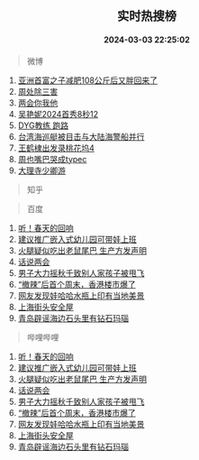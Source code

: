 <div align="center"><h2>实时热搜榜</h2><h4>2024-03-03 22:25:02</h4></div>

> 微博  

1. [亚洲首富之子减肥108公斤后又胖回来了](https://s.weibo.com/weibo?q=%23%E4%BA%9A%E6%B4%B2%E9%A6%96%E5%AF%8C%E4%B9%8B%E5%AD%90%E5%87%8F%E8%82%A5108%E5%85%AC%E6%96%A4%E5%90%8E%E5%8F%88%E8%83%96%E5%9B%9E%E6%9D%A5%E4%BA%86%23&t=31&band_rank=1&Refer=top)<br />
2. [周处除三害](https://s.weibo.com/weibo?q=%E5%91%A8%E5%A4%84%E9%99%A4%E4%B8%89%E5%AE%B3&t=31&band_rank=2&Refer=top)<br />
3. [两会你我他](https://s.weibo.com/weibo?q=%23%E4%B8%A4%E4%BC%9A%E4%BD%A0%E6%88%91%E4%BB%96%23&t=31&band_rank=3&Refer=top)<br />
4. [吴艳妮2024首秀8秒12](https://s.weibo.com/weibo?q=%23%E5%90%B4%E8%89%B3%E5%A6%AE2024%E9%A6%96%E7%A7%808%E7%A7%9212%23&t=31&band_rank=4&Refer=top)<br />
5. [DYG教练 跑路](https://s.weibo.com/weibo?q=DYG%E6%95%99%E7%BB%83%20%E8%B7%91%E8%B7%AF&t=31&band_rank=5&Refer=top)<br />
6. [台湾海巡艇被目击与大陆海警船并行](https://s.weibo.com/weibo?q=%23%E5%8F%B0%E6%B9%BE%E6%B5%B7%E5%B7%A1%E8%89%87%E8%A2%AB%E7%9B%AE%E5%87%BB%E4%B8%8E%E5%A4%A7%E9%99%86%E6%B5%B7%E8%AD%A6%E8%88%B9%E5%B9%B6%E8%A1%8C%23&t=31&band_rank=6&Refer=top)<br />
7. [王鹤棣出发录桃花坞4](https://s.weibo.com/weibo?q=%23%E7%8E%8B%E9%B9%A4%E6%A3%A3%E5%87%BA%E5%8F%91%E5%BD%95%E6%A1%83%E8%8A%B1%E5%9D%9E4%23&t=31&band_rank=7&Refer=top)<br />
8. [周也嘴巴哭成typec](https://s.weibo.com/weibo?q=%E5%91%A8%E4%B9%9F%E5%98%B4%E5%B7%B4%E5%93%AD%E6%88%90typec&t=31&band_rank=8&Refer=top)<br />
9. [大理寺少卿游](https://s.weibo.com/weibo?q=%E5%A4%A7%E7%90%86%E5%AF%BA%E5%B0%91%E5%8D%BF%E6%B8%B8&t=31&band_rank=9&Refer=top)<br />

> 知乎  


> 百度  

1. [听！春天的回响](https://www.baidu.com/s?wd=%E5%90%AC%EF%BC%81%E6%98%A5%E5%A4%A9%E7%9A%84%E5%9B%9E%E5%93%8D&sa=fyb_news&rsv_dl=fyb_news)<br />
2. [建议推广嵌入式幼儿园可带娃上班](https://www.baidu.com/s?wd=%E5%BB%BA%E8%AE%AE%E6%8E%A8%E5%B9%BF%E5%B5%8C%E5%85%A5%E5%BC%8F%E5%B9%BC%E5%84%BF%E5%9B%AD%E5%8F%AF%E5%B8%A6%E5%A8%83%E4%B8%8A%E7%8F%AD&sa=fyb_news&rsv_dl=fyb_news)<br />
3. [火腿疑似吃出老鼠尾巴 生产方发声明](https://www.baidu.com/s?wd=%E7%81%AB%E8%85%BF%E7%96%91%E4%BC%BC%E5%90%83%E5%87%BA%E8%80%81%E9%BC%A0%E5%B0%BE%E5%B7%B4+%E7%94%9F%E4%BA%A7%E6%96%B9%E5%8F%91%E5%A3%B0%E6%98%8E&sa=fyb_news&rsv_dl=fyb_news)<br />
4. [话说两会](https://www.baidu.com/s?wd=%E8%AF%9D%E8%AF%B4%E4%B8%A4%E4%BC%9A&sa=fyb_news&rsv_dl=fyb_news)<br />
5. [男子大力摇秋千致别人家孩子被甩飞](https://www.baidu.com/s?wd=%E7%94%B7%E5%AD%90%E5%A4%A7%E5%8A%9B%E6%91%87%E7%A7%8B%E5%8D%83%E8%87%B4%E5%88%AB%E4%BA%BA%E5%AE%B6%E5%AD%A9%E5%AD%90%E8%A2%AB%E7%94%A9%E9%A3%9E&sa=fyb_news&rsv_dl=fyb_news)<br />
6. [“撤辣”后首个周末，香港楼市爆了](https://www.baidu.com/s?wd=%E2%80%9C%E6%92%A4%E8%BE%A3%E2%80%9D%E5%90%8E%E9%A6%96%E4%B8%AA%E5%91%A8%E6%9C%AB%EF%BC%8C%E9%A6%99%E6%B8%AF%E6%A5%BC%E5%B8%82%E7%88%86%E4%BA%86&sa=fyb_news&rsv_dl=fyb_news)<br />
7. [网友发现娃哈哈水瓶上印有当地美景](https://www.baidu.com/s?wd=%E7%BD%91%E5%8F%8B%E5%8F%91%E7%8E%B0%E5%A8%83%E5%93%88%E5%93%88%E6%B0%B4%E7%93%B6%E4%B8%8A%E5%8D%B0%E6%9C%89%E5%BD%93%E5%9C%B0%E7%BE%8E%E6%99%AF&sa=fyb_news&rsv_dl=fyb_news)<br />
8. [上海街头安全屋](https://www.baidu.com/s?wd=%E4%B8%8A%E6%B5%B7%E8%A1%97%E5%A4%B4%E5%AE%89%E5%85%A8%E5%B1%8B&sa=fyb_news&rsv_dl=fyb_news)<br />
9. [青岛辟谣海边石头里有钻石玛瑙](https://www.baidu.com/s?wd=%E9%9D%92%E5%B2%9B%E8%BE%9F%E8%B0%A3%E6%B5%B7%E8%BE%B9%E7%9F%B3%E5%A4%B4%E9%87%8C%E6%9C%89%E9%92%BB%E7%9F%B3%E7%8E%9B%E7%91%99&sa=fyb_news&rsv_dl=fyb_news)<br />

> 哔哩哔哩  

1. [听！春天的回响](https://www.baidu.com/s?wd=%E5%90%AC%EF%BC%81%E6%98%A5%E5%A4%A9%E7%9A%84%E5%9B%9E%E5%93%8D&sa=fyb_news&rsv_dl=fyb_news)<br />
2. [建议推广嵌入式幼儿园可带娃上班](https://www.baidu.com/s?wd=%E5%BB%BA%E8%AE%AE%E6%8E%A8%E5%B9%BF%E5%B5%8C%E5%85%A5%E5%BC%8F%E5%B9%BC%E5%84%BF%E5%9B%AD%E5%8F%AF%E5%B8%A6%E5%A8%83%E4%B8%8A%E7%8F%AD&sa=fyb_news&rsv_dl=fyb_news)<br />
3. [火腿疑似吃出老鼠尾巴 生产方发声明](https://www.baidu.com/s?wd=%E7%81%AB%E8%85%BF%E7%96%91%E4%BC%BC%E5%90%83%E5%87%BA%E8%80%81%E9%BC%A0%E5%B0%BE%E5%B7%B4+%E7%94%9F%E4%BA%A7%E6%96%B9%E5%8F%91%E5%A3%B0%E6%98%8E&sa=fyb_news&rsv_dl=fyb_news)<br />
4. [话说两会](https://www.baidu.com/s?wd=%E8%AF%9D%E8%AF%B4%E4%B8%A4%E4%BC%9A&sa=fyb_news&rsv_dl=fyb_news)<br />
5. [男子大力摇秋千致别人家孩子被甩飞](https://www.baidu.com/s?wd=%E7%94%B7%E5%AD%90%E5%A4%A7%E5%8A%9B%E6%91%87%E7%A7%8B%E5%8D%83%E8%87%B4%E5%88%AB%E4%BA%BA%E5%AE%B6%E5%AD%A9%E5%AD%90%E8%A2%AB%E7%94%A9%E9%A3%9E&sa=fyb_news&rsv_dl=fyb_news)<br />
6. [“撤辣”后首个周末，香港楼市爆了](https://www.baidu.com/s?wd=%E2%80%9C%E6%92%A4%E8%BE%A3%E2%80%9D%E5%90%8E%E9%A6%96%E4%B8%AA%E5%91%A8%E6%9C%AB%EF%BC%8C%E9%A6%99%E6%B8%AF%E6%A5%BC%E5%B8%82%E7%88%86%E4%BA%86&sa=fyb_news&rsv_dl=fyb_news)<br />
7. [网友发现娃哈哈水瓶上印有当地美景](https://www.baidu.com/s?wd=%E7%BD%91%E5%8F%8B%E5%8F%91%E7%8E%B0%E5%A8%83%E5%93%88%E5%93%88%E6%B0%B4%E7%93%B6%E4%B8%8A%E5%8D%B0%E6%9C%89%E5%BD%93%E5%9C%B0%E7%BE%8E%E6%99%AF&sa=fyb_news&rsv_dl=fyb_news)<br />
8. [上海街头安全屋](https://www.baidu.com/s?wd=%E4%B8%8A%E6%B5%B7%E8%A1%97%E5%A4%B4%E5%AE%89%E5%85%A8%E5%B1%8B&sa=fyb_news&rsv_dl=fyb_news)<br />
9. [青岛辟谣海边石头里有钻石玛瑙](https://www.baidu.com/s?wd=%E9%9D%92%E5%B2%9B%E8%BE%9F%E8%B0%A3%E6%B5%B7%E8%BE%B9%E7%9F%B3%E5%A4%B4%E9%87%8C%E6%9C%89%E9%92%BB%E7%9F%B3%E7%8E%9B%E7%91%99&sa=fyb_news&rsv_dl=fyb_news)<br />
